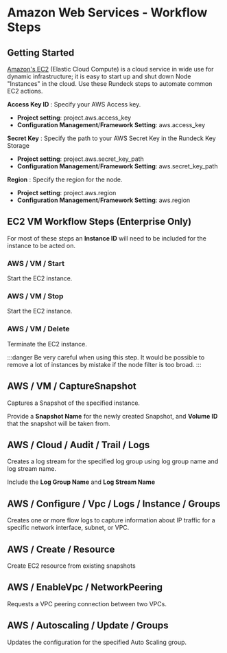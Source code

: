 # Amazon Web Services - Workflow Steps


## Getting Started

[Amazon's EC2](https://aws.amazon.com/ec2/) (Elastic Cloud Compute) is a cloud service in wide use for dynamic infrastructure; it is easy to start up and shut down Node "Instances" in the cloud.  Use these Rundeck steps to automate common EC2 actions.

**Access Key ID**
: Specify your AWS Access key.

- **Project setting**: project.aws.access_key
- **Configuration Management**/**Framework Setting**: aws.access_key

**Secret Key**
: Specify the path to your AWS Secret Key in the Rundeck Key Storage

- **Project setting**: project.aws.secret_key_path
- **Configuration Management**/**Framework Setting**: aws.secret_key_path

**Region**
: Specify the region for the node.

- **Project setting**: project.aws.region
- **Configuration Management**/**Framework Setting**: aws.region

## EC2 VM Workflow Steps (Enterprise Only)

For most of these steps an **Instance ID** will need to be included for the instance to be acted on.

### AWS / VM / Start

Start the EC2 instance.

### AWS / VM / Stop

Start the EC2 instance.

### AWS / VM / Delete

Terminate the EC2 instance.

:::danger
 Be very careful when using this step.  It would be possible to remove a lot of instances by mistake if the node filter is too broad.
:::

## AWS / VM / CaptureSnapshot

Captures a Snapshot of the specified instance.

Provide a **Snapshot Name** for the newly created Snapshot, and **Volume ID** that the snapshot will be taken from.

## AWS / Cloud / Audit / Trail / Logs

Creates a log stream for the specified log group using log group name and log stream name.

Include the **Log Group Name** and **Log Stream Name**

## AWS / Configure / Vpc / Logs / Instance / Groups

Creates one or more flow logs to capture information about IP traffic for a specific network interface, subnet, or VPC.

## AWS / Create / Resource

Create EC2 resource from existing snapshots

## AWS / EnableVpc / NetworkPeering

Requests a VPC peering connection between two VPCs.

## AWS / Autoscaling / Update / Groups

Updates the configuration for the specified Auto Scaling group.
